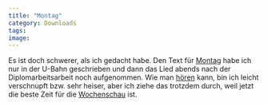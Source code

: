 ```yaml
---
title: "Montag"
category: Downloads
tags: 
image: 
---
```


Es ist doch schwerer, als ich gedacht habe. Den Text für [Montag](/downloads) habe ich nur in der U-Bahn geschrieben und dann das Lied abends nach der Diplomarbeitsarbeit noch aufgenommen. Wie man [hören](/mp3/Montag.mp3) kann, bin ich leicht verschnupft bzw. sehr heiser, aber ich ziehe das trotzdem durch, weil jetzt die beste Zeit für die [Wochenschau](/downloads) ist.

